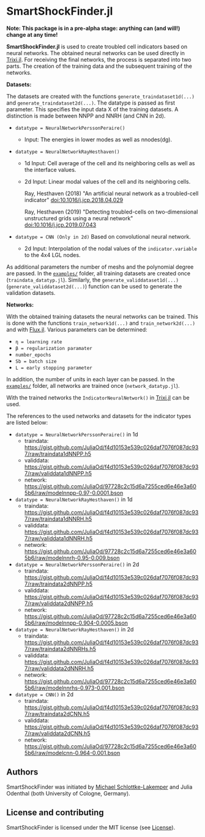 # SmartShockFinder.jl

**Note: This package is in a pre-alpha stage: anything can (and will!) change at any time!**


**SmartShockFinder.jl** is used to create troubled cell indicators based on neural networks. The obtained neural networks can be used directly in [Trixi.jl](https://github.com/trixi-framework/Trixi.jl). For receiving the final networks, the process is separated into two parts. The creation of the training data and the subsequent training of the networks.

**Datasets:**

The datasets are created with the functions  `generate_traindataset1d(...)` and `generate_traindataset2d(...)`. The datatype is passed as first parameter. This specifies the input data X of the training datasets. A distinction is made between NNPP and NNRH (and CNN in 2d).

* `datatype = NeuralNetworkPerssonPeraire()`
  * Input: The energies in lower modes as well as nnodes(dg).

* `datatype = NeuralNetworkRayHesthaven()`
  * 1d Input: Cell average of the cell and its neighboring cells as well as the interface values.
  * 2d Input: Linear modal values of the cell and its neighboring cells.

    Ray, Hesthaven (2018)
    "An artificial neural network as a troubled-cell indicator"
    [doi:10.1016/j.jcp.2018.04.029](https://doi.org/10.1016/j.jcp.2018.04.029)
    
    Ray, Hesthaven (2019)
    "Detecting troubled-cells on two-dimensional unstructured grids using a neural network"
    [doi:10.1016/j.jcp.2019.07.043](https://doi.org/10.1016/j.jcp.2019.07.043)

* `datatype = CNN (Only in 2d)`
  Based on convolutional neural network.
  * 2d Input: Interpolation of the nodal values of the `indicator.variable` to the 4x4 LGL nodes.

As additional parameters the number of meshs and the polynomial degree are passed. In the [`examples/`](examples/) folder, all training datasets are created once (`traindata_datatyp.jl`). Similarly, the `generate_validdataset1d(...)` (`generate_validdataset2d(...)`) function can be used to generate the validation datasets.


**Networks:**

With the obtained training datasets the neural networks can be trained. This is done with the functions `train_network1d(...)` and `train_network2d(...)` and with [Flux.jl](https://github.com/FluxML/Flux.jl).
Various parameters can be determined:
* `η = learning rate`
* `β = regularization paramater`
* `number_epochs`
* `Sb = batch size`
* `L = early stopping parameter`

In addition, the number of units in each layer can be passed. In the [`examples/`](examples/) folder, all networks are trained once (`network_datatyp.jl`). 


With the trained networks the `IndicatorNeuralNetwork()` in [Trixi.jl](https://github.com/trixi-framework/Trixi.jl) can be used.

The references to the used networks and datasets for the indicator types are listed below:

* `datatype = NeuralNetworkPerssonPeraire()` in 1d
  * traindata: https://gist.github.com/JuliaOd/f4d10153e539c026daf7076f087dc937/raw/traindata1dNNPP.h5
  * validdata: https://gist.github.com/JuliaOd/f4d10153e539c026daf7076f087dc937/raw/validdata1dNNPP.h5
  * network: https://gist.github.com/JuliaOd/97728c2c15d6a7255ced6e46e3a605b6/raw/modelnnpp-0.97-0.0001.bson
* `datatype = NeuralNetworkRayHesthaven()` in 1d
  * traindata: https://gist.github.com/JuliaOd/f4d10153e539c026daf7076f087dc937/raw/traindata1dNNRH.h5
  * validdata: https://gist.github.com/JuliaOd/f4d10153e539c026daf7076f087dc937/raw/validdata1dNNRH.h5
  * network: https://gist.github.com/JuliaOd/97728c2c15d6a7255ced6e46e3a605b6/raw/modelnnrh-0.95-0.009.bson
* `datatype = NeuralNetworkPerssonPeraire()` in 2d
  * traindata: https://gist.github.com/JuliaOd/f4d10153e539c026daf7076f087dc937/raw/traindata2dNNPP.h5
  * validdata: https://gist.github.com/JuliaOd/f4d10153e539c026daf7076f087dc937/raw/validdata2dNNPP.h5
  * network: https://gist.github.com/JuliaOd/97728c2c15d6a7255ced6e46e3a605b6/raw/modelnnpp-0.904-0.0005.bson
* `datatype = NeuralNetworkRayHesthaven()` in 2d
  * traindata: https://gist.github.com/JuliaOd/f4d10153e539c026daf7076f087dc937/raw/traindata2dNNRHs.h5
  * validdata: https://gist.github.com/JuliaOd/f4d10153e539c026daf7076f087dc937/raw/validdata2dNNRH.h5
  * network: https://gist.github.com/JuliaOd/97728c2c15d6a7255ced6e46e3a605b6/raw/modelnnrhs-0.973-0.001.bson
* `datatype = CNN()` in 2d
  * traindata: https://gist.github.com/JuliaOd/f4d10153e539c026daf7076f087dc937/raw/traindata2dCNN.h5
  * validdata: https://gist.github.com/JuliaOd/f4d10153e539c026daf7076f087dc937/raw/validdata2dCNN.h5
  * network: https://gist.github.com/JuliaOd/97728c2c15d6a7255ced6e46e3a605b6/raw/modelcnn-0.964-0.001.bson


## Authors
SmartShockFinder was initiated by
[Michael Schlottke-Lakemper](https://www.mi.uni-koeln.de/NumSim/schlottke-lakemper) and
Julia Odenthal (both University of Cologne, Germany).


## License and contributing
SmartShockFinder is licensed under the MIT license (see [License](@ref)).
